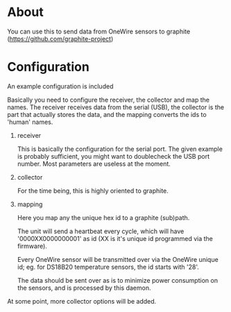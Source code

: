 # About

You can use this to send data from OneWire sensors to graphite (https://github.com/graphite-project)

# Configuration

An example configuration is included

Basically you need to configure the receiver, the collector and map the names. The receiver receives
data from the serial (USB), the collector is the part that actually stores the data, and the mapping
converts the ids to 'human' names.

1. receiver

	This is basically the configuration for the serial port. The given example is probably sufficient,
	you might want to doublecheck the USB port number. Most parameters are useless at the moment.

2. collector

	For the time being, this is highly oriented to graphite.

3. mapping

	Here you map any the unique hex id to a graphite (sub)path.

	The unit will send a heartbeat every cycle, which will have '0000XX0000000001' as id (XX is it's
	unique id programmed via the firmware).

	Every OneWire sensor will be transmitted over via the OneWire unique id; eg. for DS18B20 temperature
	sensors, the id starts with '28'.

	The data should be sent over as is to minimize power consumption on the sensors, and is processed
	by this daemon.

At some point, more collector options will be added.
